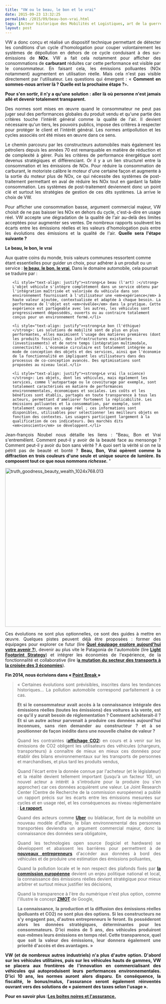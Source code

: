 ```yaml
---
title: "VW ou le beau, le bon et le vrai"
date: 2015-09-23 13:32:25
permalink: /2015/09/beau-bon-vrai.html
tags: [Acteur historique des Mobilités et Logistiques, art de la guerre, connectivité, cygne noir, données réelles, fiscalité, marketing, transparence, Usager Client Citoyen Multitude, Véhicule]
layout: post
---
```


<p style="text-align: justify">VW a donc conçu et réalisé un dispositif technique permettant de détecter les conditions d'un cycle d'homologation pour couper volontairement les systèmes de dépollution en dehors de ce cycle conduisant à des sur-émissions de <strong>NOx</strong>. VW a fait cela notamment pour afficher des consommations de <strong>carburant</strong> réduites car cette performance est visible par le consommateur. En faisant cela, les émissions polluantes (NOx notamment) augmentent en utilisation réelle. Mais cela n'est pas visible directement par l'utilisateur. Les questions qui émergent : « <strong>Comment en sommes-nous arriver là ? Quelle est la prochaine étape ?</strong>»<strong>. </strong></p>

<p style="text-align: justify"><strong>Pour s'en sortir, il n'y a qu'une solution : aller là où personne n'est jamais allé et devenir totalement transparent.</strong></p>

<p style="text-align: justify"><!--more--></p>

<p style="text-align: justify">Des normes sont mises en œuvre quand le consommateur ne peut pas juger seul des performances globales du produit vendu et qu'une partie des critères touche l'intérêt général comme la qualité de l'air. Il devient nécessaire qu'un tiers, les pouvoirs publics, impose des critères à respecter pour protéger le client et l'intérêt général. Les normes antipollution et les cycles associés ont été mises en œuvre dans ce sens.</p>

<p style="text-align: justify">Le chemin parcouru par les constructeurs automobiles mais également les pétroliers depuis les années 70 est remarquable en matière de réduction et de complexité à gérer. Puis les critères de performance énergétique sont devenus stratégiques et différenciant. Or il y a un lien structurel entre la consommation et les émissions de NOx. Pour réduire la consommation de carburant, le motoriste calibre le moteur d'une certaine façon et augmente à la sortie du moteur plus de NOx, ce qui nécessite des systèmes de post-traitement permettant en aval de réduire les NOx tout en gardant la faible consommation. Les systèmes de post-traitement deviennent donc un point clé et surtout les stratégies de gestion de ces dits systèmes. Là arrive le choix de VW.</p>

<p style="text-align: justify">Pour afficher une consommation basse, argument commercial majeur, VW choisit de ne pas baisser les NOx en dehors du cycle, c'est-à-dire en usage réel. VW accepte une dégradation de la qualité de l'air au-delà des limites acceptées pour augmenter ses ventes. De nombreux rapports soulèvent les écarts entre les émissions réelles et les valeurs d'homologation puis entre les évolutions des émissions et la qualité de l'air. <strong>Quelle sera l'étape suivante ?</strong></p>

<p style="text-align: justify"><strong>Le beau, le bon, le vrai</strong></p>

Aux quatre coins du monde, trois valeurs communes ressortent comme étant essentielles pour guider un choix, pour adhérer à un produit ou un service : <a href="http://noubel.fr/question/pouvez-vous-clarifier-ce-que-vous-appelez-le-beau-le-bon-le-vrai/" target="_blank"><strong>le beau, le bon, le vrai</strong>.</a> Dans le domaine automobile, cela pourrait se traduire par :

<ul>

	<li style="text-align: justify"><strong>Le beau (l'art) :</strong> L'objet véhicule s'intègre complètement dans un service obtenu par l'intégration maîtrisée et valorisée du véhicule dans son environnement fournissant à l'utilisateur une <em>expérience</em> à haute valeur ajoutée, contextualisée et adaptée à chaque besoin. La performance de l'objet est <em>révélée</em> dans la pratique. Cette expérience est partageable avec les autres, les véhicules sont progressivement dépossédés, ouverts ou au contraire totalement conçus pour un environnement fermé.</li>

	<li style="text-align: justify"><strong>Le bon (l'éthique) </strong>: Les solutions de mobilité sont de plus en plus performantes, elles maximisent l'usage des matières premières (dont les produits fossiles), des infrastructures existantes (investissements) et de notre temps (intégration multimodale, connectivité). L'économie circulaire est totalement intégrée au mode de conception des objets et des services, ainsi que l'économie de la fonctionnalité en impliquant les utilisateurs dans des processus de co-conception avancés. Des optimisations sont proposées au niveau local.</li>

	<li style="text-align: justify"><strong>Le vrai (la science) </strong>: Les objets, dont les véhicules, mais également les services, comme l'autopartage ou le covoiturage par exemple, sont totalement caractérisés en matière de performances environnementales, économiques et sociales. Les coûts et les bénéfices sont établis, partagés en toute transparence à tous les acteurs, permettant d'améliorer fortement la réplicabilité. Les émissions polluantes et la consommation, par exemple, sont totalement connues en usage réel ; ces informations sont disponibles, utilisables pour sélectionner les meilleurs objets en fonction des contextes. Les usagers participent largement à la qualification de ces indicateurs. Des marchés dits <em>conscients</em> se développent.</li>

</ul>

<p style="text-align: justify">Jean-françois Noubel nous détaille les liens : "Beau, Bon et Vrai s'entremêlent. Comment peut-il y avoir de la beauté face au mensonge ? Comment peut-il y avoir du bon sans vérité ? A quoi sert la vérité si on ne la pétrit pas de beauté et bonté ? <strong>Beau, Bon, Vrai opèrent comme la diffraction en trois couleurs d'une seule et unique source de lumière. Ils composent tout ce que nous nommons <em>richesse.</em> </strong>"</p>

<p style="text-align: justify"><a href="https://gabrielplassat.github.io/transportsdufutur/wp-content/uploads/sites/6/2015/09/truth_goodness_beauty_wealth_1024x768.013.jpg"><img class="aligncenter wp-image-4082 " src="https://gabrielplassat.github.io/transportsdufutur/wp-content/uploads/sites/6/2015/09/truth_goodness_beauty_wealth_1024x768.013-1024x768.jpg" alt="truth_goodness_beauty_wealth_1024x768.013" width="684" height="513" /></a></p>

<p style="text-align: justify">Ces évolutions ne sont plus optionnelles, ce sont des guides à mettre en œuvre. Quelques pistes peuvent déjà être proposées : former des équipages pour explorer ce futur (lire <strong><a href="https://gabrielplassat.github.io/transportsdufutur/2013/02/quel-equipage-explore-aujourdhui-votre-avenir-vos-prochains-modeles-daffaires.html" target="_blank">Quel équipage explore aujourd'hui votre avenir ?</a></strong>), devenir au plus vite le Patagonia de l'automobile (lire <strong><a href="https://gabrielplassat.github.io/transportsdufutur/2013/07/light-foot-print-strategy.html" target="_blank">Light Footprint Strategy</a></strong>) et intégrer les économies de l'expérience, de la fonctionnalité et collaborative (lire l<strong><a href="https://gabrielplassat.github.io/transportsdufutur/2013/03/la-mutation-du-secteur-des-transports-a-la-croisee-de-3-economies.html" target="_blank">a mutation du secteur des transports à la croisée des 3 économies</a></strong>).</p>

<p style="text-align: justify"><strong>Fin 2014, nous écrivions dans « <a href="https://gabrielplassat.github.io/transportsdufutur/2014/09/point-break.html" target="_blank">Point Break </a>»

</strong></p>



<blockquote>

<p style="text-align: justify">« Certaines évolutions sont prévisibles, inscrites dans les tendances historiques... La pollution automobile correspond parfaitement à ce cas.</p>

<p style="text-align: justify"><strong>Et si le consommateur avait accès à la connaissance intégrale des émissions réelles (toutes les émissions) des voitures à la vente, est ce qu'il y aurait besoin de réglementation ? Comment achèterait-il ? Et si un autre acteur parvenait à produire ces données aujourd'hui inconnues, sans rien demander au constructeur ? et à se positionner de façon inédite dans une nouvelle chaîne de valeur ?</strong></p>

<p style="text-align: justify">Quand les contraintes (<a href="http://www.developpement-durable.gouv.fr/Transports-l-affichage-CO2-entre,34345.html" target="_blank"><strong>affichage CO2</strong></a>) en cours et à venir sur les émissions de CO2 obligent les utilisateurs des véhicules (chargeurs, transporteurs) à connaître de mieux en mieux ces données pour établir des bilans environnementaux sur les transports de personnes et marchandises, et plus tard les produits vendus,</p>

<p style="text-align: justify">Quand l'écart entre la donnée connue par l'acheteur (et le législateur) et la réalité devient tellement important (jusqu'à un facteur 10), un nouvel acteur a intérêt à s'introduire pour la produire (ou s'en approcher) car ces données acquièrent une valeur. Le Joint Research Center (Centre de Recherche de la commission européenne) a publié un rapport précis sur les écarts entre les émissions mesurées sur cycles et en usage réel, et les conséquences au niveau réglementaire : <a href="http://t.co/CtnZ0NG4M8" target="_blank"><strong>Le rapport</strong></a>,</p>

<p style="text-align: justify">Quand des acteurs comme <a href="https://gabrielplassat.github.io/transportsdufutur/2014/09/uber-jusquou-allez-vous-aller-mkalanick.html" target="_blank"><strong>Uber</strong></a> ou blablacar, font de la mobilité un nouveau modèle d'affaire, le bilan environnemental des personnes transportées deviendra un argument commercial majeur, donc la connaissance des données sera obligatoire,</p>

<p style="text-align: justify">Quand les technologies open source (logiciel et hardware) se développent et abaissent les barrières pour permettrent à de <a href="https://gabrielplassat.github.io/transportsdufutur/2011/11/connaitre-les-emissions-reelles-polluants-et-co2-dun-vehicule-vers-la-transparence-totale.html" target="_blank"><strong>nouveaux entrepreneurs</strong></a> d'accéder aux données à bord des véhicules et de produire une estimation des émissions polluantes,</p>

<p style="text-align: justify">Quand la pollution locale et le non respect des plafonds fixés par <a href="https://gabrielplassat.github.io/transportsdufutur/2013/03/rejet-commission-europeenne-concernant-la-demande-de-report-des-delais-no2.html" target="_blank"><strong>la commission européenne</strong></a> devient un enjeu politique national et local, la connaissance des émissions réelles devient stratégique pour mieux arbitrer et surtout mieux justifier les décisions,</p>

<p style="text-align: justify">Quand la transparence à l'ère du numérique n'est plus option, comme l'illustre le concept <a href="https://gabrielplassat.github.io/transportsdufutur/2011/11/google-zero-moment-of-truth.html" target="_blank"><strong>ZMOT</strong></a> de Google,</p>

<p style="text-align: justify"><strong>La connaissance, la production et la diffusion des émissions réelles (polluants et CO2) ne sont plus des options. Si les constructeurs ne s'y engagent pas, d'autres entrepreneurs le feront. Ils posséderont alors les données stratégiques, déterminantes pour les consommateurs. D'ici moins de 5 ans, des véhicules produiront eux-mêmes leurs émissions en temps réel. Cette transparence, quel que soit la valeur des émissions, leur donnera également une priorité d'accès et des avantages. » </strong></p>

</blockquote>

<p style="text-align: justify"><strong>VW (et de nombreux autres industriels) n'a plus d'autre option. D'abord sur les véhicules utilitaires, puis sur les véhicules hauts de gammes, VW se placera aux frontières de l'innovation en commercialisant des véhicules qui autoproduisent leurs performances environnementales. D'ici 10 ans, les normes auront alors disparu. En conséquence, la fiscalité, le bonus/malus, l'assurance seront également réinventés ouvrant vers des solutions de « paiement des taxes selon l'usage ».</strong></p>

<p style="text-align: justify"></p>

<p style="text-align: justify"><strong>Pour en savoir plus :<a href="https://gabrielplassat.github.io/transportsdufutur/2012/05/les-boites-noires-dans-les-voitures-americaines-projetent-une-nouvelle-fois-les-usa-aux-avant-postes.html">Les boites noires et l'assurance.</a> </strong></p>

<p style="text-align: justify"></p>
